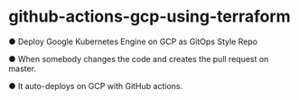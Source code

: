 # github-actions-gcp-using-terraform

● Deploy Google Kubernetes Engine on GCP as GitOps Style Repo

● When somebody changes the code and creates the pull request on master.

● It auto-deploys on GCP with GitHub actions.
